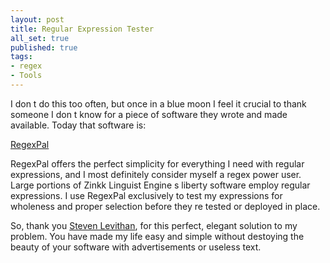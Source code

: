 ```yaml
---
layout: post
title: Regular Expression Tester
all_set: true
published: true
tags:
- regex
- Tools
---
```


I don t do this too often, but once in a blue moon I feel it crucial to thank
someone I don t know for a piece of software they wrote and made available.
Today that software is:

[RegexPal](http://regexpal.com/)

RegexPal offers the perfect simplicity for everything I need with regular
expressions, and I most definitely consider myself a regex power user. Large
portions of Zinkk Linguist Engine s liberty software employ regular expressions.
I use RegexPal exclusively to test my expressions for wholeness and proper
selection before they re tested or deployed in place.

So, thank you [Steven Levithan](http://blog.stevenlevithan.com/), for
this perfect, elegant solution to my problem. You have made my life easy and
simple without destoying the beauty of your software with advertisements or
useless text.
